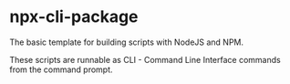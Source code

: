 # npx-cli-package

The basic template for building scripts with NodeJS and NPM.

These scripts are runnable as CLI - Command Line Interface commands from the command prompt.

